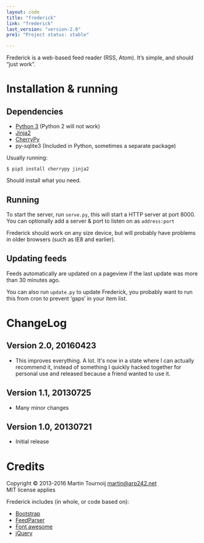 ```yaml
---
layout: code
title: "frederick"
link: "frederick"
last_version: "version-2.0"
pre1: "Project status: stable"

---
```



Frederick is a web-based feed reader (RSS, Atom). It’s simple, and should “just
work”.

Installation & running
======================

Dependencies
------------
- [Python 3](http://python.org/) (Python 2 will not work)
- [Jinja2](http://jinja.pocoo.org/docs/)
- [CherryPy](http://www.cherrypy.org/)
- py-sqlite3 (Included in Python, sometimes a separate package)

Usually running:

	$ pip3 install cherrypy jinja2

Should install what you need.

Running
-------
To start the server, run `serve.py`, this will start a HTTP server at port 8000.
You can optionally add a server & port to listen on as `address:port`

Frederick should work on any size device, but will probably have problems in
older browsers (such as IE8 and earlier).

Updating feeds
--------------
Feeds automatically are updated on a pageview if the last update was more than
30 minutes ago.

You can also run `update.py` to update Frederick, you probably want to run this
from cron to prevent ‘gaps’ in your item list.

ChangeLog
=========

Version 2.0, 20160423
---------------------
- This improves everything. A lot. It's now in a state where I can actually
  recommend it, instead of something I quickly hacked together for personal use
  and released because a friend wanted to use it.

Version 1.1, 20130725
--------------------
- Many minor changes

Version 1.0, 20130721
---------------------
- Initial release


Credits
=======
Copyright © 2013-2016 Martin Tournoij <martin@arp242.net>  
MIT license applies

Frederick includes (in whole, or code based on):

- [Bootstrap](http://getbootstrap.com/)
- [FeedParser](https://code.google.com/p/feedparser/)
- [Font awesome](http://fortawesome.github.io/Font-Awesome/)
- [jQuery](http://jquery.com/)
